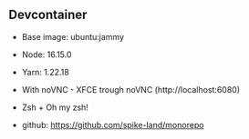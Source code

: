 ## Devcontainer

- Base image: ubuntu:jammy
- Node: 16.15.0
- Yarn: 1.22.18
- With noVNC - XFCE trough noVNC (http://localhost:6080)
- Zsh + Oh my zsh!

- github: https://github.com/spike-land/monorepo
